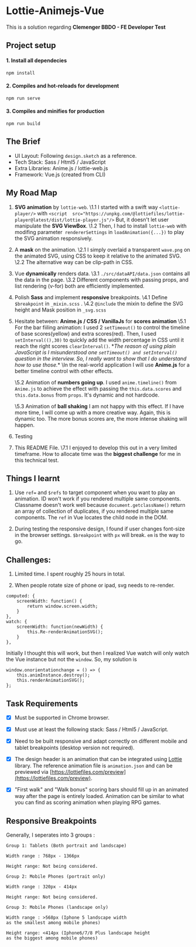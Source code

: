 # Lottie-Animejs-Vue 
This is a solution regarding  **Clemenger BBDO - FE Developer Test**

  

## Project setup

  
#### 1. Install all dependecies
```
npm install
```

  
#### 2. Compiles and hot-reloads for development
```
npm run serve
```

  

#### 3. Compiles and minifies for production

```
npm run build
```
## The Brief
- UI Layout: Following `design.sketch` as a reference.
- Tech Stack: Sass / Html5 / JavaScript
- Extra Libraries: Anime.js / lottie-web.js
- Framework: Vue.js (created from CLI)

## My Road Map
 1. **SVG animation** by `lottie-web`.
	\1.1  I started with a swift way `<lottie-player/>` with `<script  src="https://unpkg.com/@lottiefiles/lottie-player@latest/dist/lottie-player.js"/>`  But, it doesn't let user manipulate the **SVG ViewBox**. 
	\1.2 Then, I had to install `lottie-web` with modifing parameter` rendererSettings` in `loadAnimation({...})` to play the SVG animation responsively.

2. A **mask** on the animation.
	\2.1 I simply overlaid a transparent `wave.png` on the animated SVG, using CSS to keep it relative to the animated SVG.
	\2.2 The alternative way can be clip-path in CSS.

3. Vue **dynamically** renders data.
	\3.1 `./src/dataAPI/data.json` contains all the data in the page.
	\3.2 Different components with passing props, and list rendering (v-for) both are efficiently implemented.

4. Polish **Sass** and implement **responsive** breakpoints.
	\4.1 Define `$breakpoint` in `_mixin.scss` .
	\4.2 `@include` the mixin to define the SVG height and Mask position in `_svg.scss` 

5. Hesitate between:  **Anime.js / CSS / VanillaJs** for **scores animation**
	\5.1 For the bar fiiling animation: I used 2 `setTimeout()` to control the timeline of base scores(yellow) and extra scores(red). Then, I used `setInterval((),30)` to quickly add the width percentage in CSS until it reach the right scores `clearInterval()`. 
	\**The reason of using plain JavaScript is I misunderstood one `setTimeout() and setInterval()` question in the interview. So, I really want to show that I do understand how to use those.**
	\In the real-world application I will use **Anime.js** for a better timeline control with other effects.
	
	\5.2 Animation of **numbers going up**.
	I used `anime.timeline()` from `Anime.js` to achieve the effect with passing the `this.data.scores` and `this.data.bonus` from `props`. It's dynamic and not hardcode.

	\5.3 Animation of **ball shaking**
	I am not happy with this effect. If I have more time, I will come up with a more creative way. Again, this is dynamic too. The more bonus scores are, the more intense shaking will happen.

6. Testing

7. This README File.
	\7.1 I enjoyed to develop this out in a very limited timeframe. How to allocate time was the **biggest challenge** for me in this technical test. 

## Things I learnt
1. Use `ref=` and `$refs` to target component when you want to play an animation. 
ID won't work if you rendered multiple same components. Classname doesn't work well because `document.getclassName()` return an array of collection of duplicates, if you rendered multiple same components. The `ref` in Vue locates the child node in the DOM.

2. During testing the responsive design, I found if user changes font-size in the browser settings. `$breakpoint` with `px` will break.  `em` is the way to go.


## Challenges:
1. Limited time. I spent roughly 25 hours in total.

2. When people rotate size of phone or ipad, svg needs to re-render.
```
computed: {
	screenWidth: function() {
		return window.screen.width;
	}
},
watch: {
	screenWidth: function(newWidth) {
		this.Re-renderAnimationSVG();
	}
},
```
Initially I thought this will work, but then I realized Vue watch will only watch the Vue instance but not the `window`.
So, my solution is 
```
window.onorientationchange = () => {
	this.animInstance.destroy();
	this.renderAnimationSVG();
};
```
## Task Requirements

- [x] Must be supported in Chrome browser.

- [x] Must use at least the following stack: Sass / Html5 / JavaScript.

- [x] Need to be built responsive and adapt correctly on different mobile and tablet breakpoints (desktop version not required).

- [x] The design header is an animation that can be integrated using [Lottie](https://airbnb.design/lottie/) library. The reference animation file is `animation.json` and can be previewed via [https://lottiefiles.com/preview](https://lottiefiles.com/preview).

- [x] "First walk" and "Walk bonus" scoring bars should fill up in an animated way after the page is entirely loaded. Animation can be similar to what you can find as scoring animation when playing RPG games.


## Responsive Breakpoints
Generally, I seperates into 3 groups :

```
Group 1: Tablets (Both portrait and landscape)

Width range : 768px - 1366px

Height range: Not being considered.
```

```
Group 2: Mobile Phones (portrait only)

Width range : 320px - 414px

Height range: Not being considered.
```
```
Group 3: Mobile Phones (landscape only)

Width range : >568px (Iphone 5 landscape width 
as the smallest among mobile phones)

Height range: <414px (Iphone6/7/8 Plus landscape height 
as the biggest among mobile phones)
```
